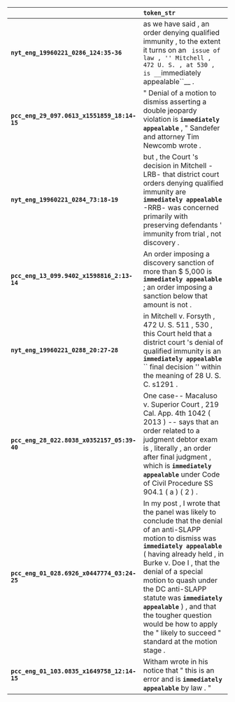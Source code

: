|                                             | `token_str`                                                                                                                                                                                                                                                                                                                                                                                                                   |
|:--------------------------------------------|:------------------------------------------------------------------------------------------------------------------------------------------------------------------------------------------------------------------------------------------------------------------------------------------------------------------------------------------------------------------------------------------------------------------------------|
| **`nyt_eng_19960221_0286_124:35-36`**       | as we have said , an order denying qualified immunity , to the extent it turns on an `` issue of law , '' Mitchell , 472 U. S. , at 530 , is __``immediately appealable``__ .                                                                                                                                                                                                                                                 |
| **`pcc_eng_29_097.0613_x1551859_18:14-15`** | " Denial of a motion to dismiss asserting a double jeopardy violation is __``immediately appealable``__ , " Sandefer and attorney Tim Newcomb wrote .                                                                                                                                                                                                                                                                         |
| **`nyt_eng_19960221_0284_73:18-19`**        | but , the Court 's decision in Mitchell -LRB- that district court orders denying qualified immunity are __``immediately appealable``__ -RRB- was concerned primarily with preserving defendants ' immunity from trial , not discovery .                                                                                                                                                                                       |
| **`pcc_eng_13_099.9402_x1598816_2:13-14`**  | An order imposing a discovery sanction of more than $ 5,000 is __``immediately appealable``__ ; an order imposing a sanction below that amount is not .                                                                                                                                                                                                                                                                       |
| **`nyt_eng_19960221_0288_20:27-28`**        | in Mitchell v. Forsyth , 472 U. S. 511 , 530 , this Court held that a district court 's denial of qualified immunity is an __``immediately appealable``__ `` final decision '' within the meaning of 28 U. S. C. s1291 .                                                                                                                                                                                                      |
| **`pcc_eng_28_022.8038_x0352157_05:39-40`** | One case-- Macaluso v. Superior Court , 219 Cal. App. 4th 1042 ( 2013 ) -- says that an order related to a judgment debtor exam is , literally , an order after final judgment , which is __``immediately appealable``__ under Code of Civil Procedure SS 904.1 ( a ) ( 2 ) .                                                                                                                                                 |
| **`pcc_eng_01_028.6926_x0447774_03:24-25`** | In my post , I wrote that the panel was likely to conclude that the denial of an anti-SLAPP motion to dismiss was __``immediately appealable``__ ( having already held , in Burke v. Doe I , that the denial of a special motion to quash under the DC anti-SLAPP statute was __``immediately appealable``__ ) , and that the tougher question would be how to apply the " likely to succeed " standard at the motion stage . |
| **`pcc_eng_01_103.0835_x1649758_12:14-15`** | Witham wrote in his notice that " this is an error and is __``immediately appealable``__ by law . "                                                                                                                                                                                                                                                                                                                           |